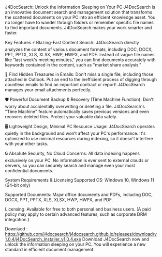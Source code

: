 J4DocSearch: Unlock the Information Sleeping on Your PC
J4DocSearch is an innovative document search and management solution that transforms the scattered documents on your PC into an efficient knowledge asset. You no longer have to wander through folders or remember specific file names to find important documents. J4DocSearch makes your work smarter and faster.

Key Features
⚡️ Blazing-Fast Content Search: J4DocSearch directly analyzes the content of various document formats, including DOC, DOCX, PPT, PPTX, XLS, XLSX, HWP, HWPX, and PDF. Instead of vague file names like "last week's meeting minutes," you can find documents accurately with keywords contained in the content, such as "market share analysis."

💎 Find Hidden Treasures in Emails: Don't miss a single file, including those attached in Outlook. Put an end to the inefficient process of digging through countless emails to find an important contract or report! J4DocSearch manages your email attachments perfectly.

🛡️ Powerful Document Backup & Recovery (Time Machine Function): Don't worry about accidentally overwriting or deleting a file. J4DocSearch's "Time Machine" feature automatically saves previous versions and even recovers deleted files. Protect your valuable data safely.

🖥️ Lightweight Design, Minimal PC Resource Usage: J4DocSearch operates quietly in the background and won't affect your PC's performance. It's optimized to use minimal resources during indexing, so it doesn't interfere with your other tasks.

🔒 Absolute Security, No Cloud Concerns: All data indexing happens exclusively on your PC. No information is ever sent to external clouds or servers, so you can securely search and manage even your most confidential documents.

System Requirements & Licensing
Supported OS: Windows 10, Windows 11 (64-bit only)

Supported Documents: Major office documents and PDFs, including DOC, DOCX, PPT, PPTX, XLS, XLSX, HWP, HWPX, and PDF.

Licensing: Available for free to both personal and business users. (A paid policy may apply to certain advanced features, such as corporate DRM integration.)

Downlaod : https://github.com/j4docsearch/j4docsearch.github.io/releases/download/v1.0.4/j4DocSearch_Installer_v1.0.4.exe
Download J4DocSearch now and unlock the information sleeping on your PC. You will experience a new standard in efficient document management.
